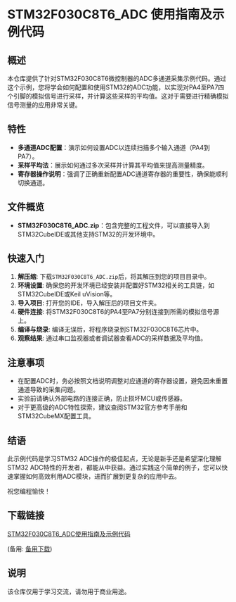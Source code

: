 # STM32F030C8T6_ADC 使用指南及示例代码

## 概述

本仓库提供了针对STM32F030C8T6微控制器的ADC多通道采集示例代码。通过这个示例，您将学会如何配置和使用STM32的ADC功能，以实现对PA4至PA7四个引脚的模拟信号进行采样，并计算这些采样的平均值。这对于需要进行精确模拟信号测量的应用非常关键。

## 特性

- **多通道ADC配置**：演示如何设置ADC以连续扫描多个输入通道（PA4到PA7）。
- **采样平均法**：展示如何通过多次采样并计算其平均值来提高测量精度。
- **寄存器操作说明**：强调了正确重新配置ADC通道寄存器的重要性，确保能顺利切换通道。

## 文件概览

- **STM32F030C8T6_ADC.zip**：包含完整的工程文件，可以直接导入到STM32CubeIDE或其他支持STM32的开发环境中。

## 快速入门

1. **解压缩**: 下载`STM32F030C8T6_ADC.zip`后，将其解压到您的项目目录中。
2. **环境设置**: 确保您的开发环境已经安装并配置好STM32相关的工具链，如STM32CubeIDE或Keil uVision等。
3. **导入项目**: 打开您的IDE，导入解压后的项目文件夹。
4. **硬件连接**: 将STM32F030C8T6的PA4至PA7分别连接到所需的模拟信号源上。
5. **编译与烧录**: 编译无误后，将程序烧录到STM32F030C8T6芯片中。
6. **观察结果**: 通过串口监视器或者调试器查看ADC的采样数据及平均值。

## 注意事项

- 在配置ADC时，务必按照文档说明调整对应通道的寄存器设置，避免因未重置通道导致的采集问题。
- 实验前请确认外部电路的连接正确，防止损坏MCU或传感器。
- 对于更高级的ADC特性探索，建议查阅STM32官方参考手册和STM32CubeMX配置工具。

## 结语

此示例代码是学习STM32 ADC操作的极佳起点，无论是新手还是希望深化理解STM32 ADC特性的开发者，都能从中获益。通过实践这个简单的例子，您可以快速掌握如何高效利用ADC模块，进而扩展到更复杂的应用中去。

祝您编程愉快！

## 下载链接
[STM32F030C8T6_ADC使用指南及示例代码](https://pan.quark.cn/s/ce9c3361c323) 

(备用: [备用下载](https://pan.baidu.com/s/15w504hCXRgilfqDK9Ofr7g?pwd=1234))

## 说明

该仓库仅用于学习交流，请勿用于商业用途。
